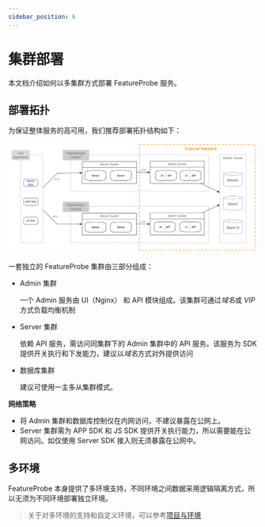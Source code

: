 ```yaml
---
sidebar_position: 6
---
```


# 集群部署

本文档介绍如何以多集群方式部署 FeatureProbe 服务。

## 部署拓扑

为保证整体服务的高可用，我们推荐部署拓扑结构如下：

![image-20220906181332418](/deploy.png)

一套独立的 FeatureProbe 集群由三部分组成：

- Admin 集群

  一个 Admin 服务由 UI（Nginx） 和 API 模块组成。该集群可通过*域名*或 *VIP* 方式负载均衡机制

- Server 集群

  依赖 API 服务，需访问同集群下的 Admin 集群中的 API 服务。该服务为 SDK 提供开关执行和下发能力，建议以*域名*方式对外提供访问

- 数据库集群

  建议可使用一主多从集群模式。

**网络策略**

- 将 Admin 集群和数据库控制仅在内网访问，不建议暴露在公网上。
- Server 集群需为 APP SDK 和 JS SDK 提供开关执行能力，所以需要能在公网访问。如仅使用 Server SDK 接入则无须暴露在公网中。



## 多环境

FeatureProbe 本身提供了多环境支持，不同环境之间数据采用逻辑隔离方式，所以无须为不同环境部署独立环境。

> 关于对多环境的支持和自定义环境，可以参考[项目与环境](/how-to/platform/project-and-environment)


